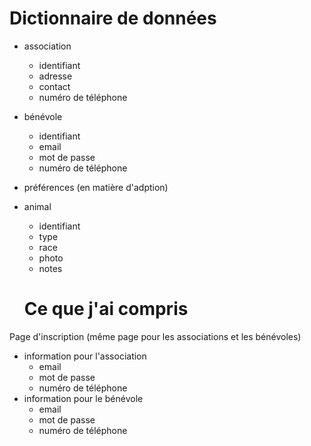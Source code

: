 # Dictionnaire de données

- association
  - identifiant
  - adresse
  - contact
  - numéro de téléphone
- bénévole
  - identifiant
  - email
  - mot de passe
  - numéro de téléphone

- préférences (en matière d'adption)

- animal
  - identifiant
  - type
  - race
  - photo
  - notes


  # Ce que j'ai compris

Page d'inscription (même page pour les associations et les bénévoles)
- information pour l'association
  - email
  - mot de passe
  - numéro de téléphone
- information pour le bénévole
  - email
  - mot de passe
  - numéro de téléphone


